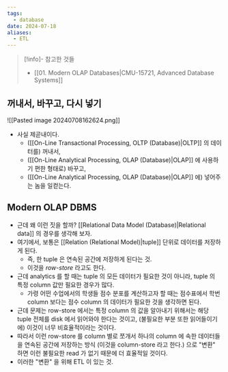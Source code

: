 ```yaml
---
tags:
  - database
date: 2024-07-18
aliases:
  - ETL
---
```

> [!info]- 참고한 것들
> - [[01. Modern OLAP Databases|CMU-15721, Advanced Database Systems]]

## 꺼내서, 바꾸고, 다시 넣기

![[Pasted image 20240708162624.png]]

- 사실 제곧내이다.
	- ([[On-Line Transactional Processing, OLTP (Database)|OLTP]] 의 데이터를) 꺼내서,
	- ([[On-Line Analytical Processing, OLAP (Database)|OLAP]] 에 사용하기 편한 형태로) 바꾸고,
	- ([[On-Line Analytical Processing, OLAP (Database)|OLAP]] 에) 넣어주는 놈을 일컫는다.

## Modern OLAP DBMS

- 근데 왜 이런 짓을 할까? [[Relational Data Model (Database)|Relational data]] 의 경우를 생각해 보자.
- 여기에서, 보통은 [[Relation (Relational Model)|tuple]] 단위로 데이터를 저장하게 된다.
	- 즉, 한 tuple 은 연속된 공간에 저장하게 된다는 것.
	- 이것을 *row-store* 라고도 한다.
- 근데 analytics 를 할 때는 tuple 의 모든 데이터가 필요한 것이 아니라, tuple 의 특정 column 값만 필요한 경우가 많다.
	- 가령 어떤 수업에서의 학생들 점수 분포를 계산하고자 할 때는 점수표에서 학번 column 보다는 점수 column 의 데이터가 필요한 것을 생각하면 된다.
- 근데 문제는 row-store 에서는 특정 column 의 값을 알아내기 위해서는 해당 tuple 전체를 disk 에서 읽어와야 한다는 것이고, (불필요한 부분 또한 읽어들이기에) 이것이 너무 비효율적이라는 것이다.
- 따라서 이런 row-store 를 column 별로 쪼개서 하나의 column 에 속한 데이터들을 연속된 공간에 저장하는 방식 (이것을 column-store 라고 한다.) 으로 "변환" 하면 이런 불필요한 read 가 없기 때문에 더 효율적일 것이다.
- 이러한 "변환" 을 위해 ETL 이 있는 것.